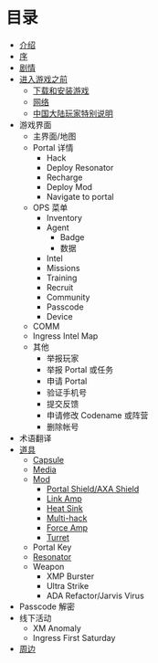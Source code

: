 # 目录

* [介绍](intro.md)
* [序](Preface.md)
* [剧情](plot/index.md)
* [进入游戏之前](before_game/index.md)
   * [下载和安装游戏](before_game/installation.md)
   * [网络](before_game/network.md)
   * [中国大陆玩家特别说明](before_game/chinese.md)
* 游戏界面
  * 主界面/地图
  * Portal 详情
    * Hack
    * Deploy Resonator
    * Recharge
    * Deploy Mod
    * Navigate to portal
  * OPS 菜单
    * Inventory
    * Agent
      * Badge
      * 数据
    * Intel
    * Missions
    * Training
    * Recruit
    * Community
    * Passcode
    * Device
  * COMM
  * Ingress Intel Map
  * 其他
    * 举报玩家
    * 举报 Portal 或任务
    * 申请 Portal
    * 验证手机号
    * 提交反馈
    * 申请修改 Codename 或阵营
    * 删除帐号
* 术语翻译
* [道具](objects/index.md)
  * [Capsule](objects/capsule/index.md)
  * [Media](objects/media/index.md)
  * [Mod](objects/mods/index.md)
    * [Portal Shield/AXA Shield](objects/mods/portal_shield.md)
    * [Link Amp](objects/mods/link_amp.md)
    * [Heat Sink](objects/mods/heat_sink.md)
    * [Multi-hack](objects/mods/multi-hack.md)
    * [Force Amp](objects/mods/force_amp.md)
    * [Turret](objects/mods/turret.md)
  * Portal Key
  * [Resonator](objects/resonator/index.md)
  * Weapon
    * XMP Burster
    * Ultra Strike
    * ADA Refactor/Jarvis Virus
* Passcode 解密
* 线下活动
  * XM Anomaly
  * Ingress First Saturday
* [周边](accessories/index.md)
